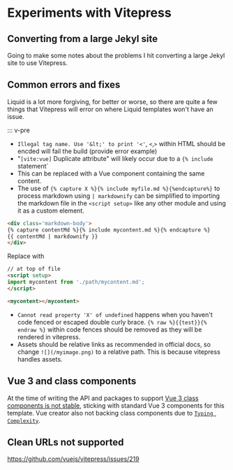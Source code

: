 # Experiments with Vitepress

## Converting from a large Jekyl site
Going to make some notes about the problems I hit converting a large Jekyl site to use Vitepress.

## Common errors and fixes

Liquid is a lot more forgiving, for better or worse, so there are quite a few things that Vitepress will error on where Liquid templates won't have an issue.

::: v-pre
- `Illegal tag name. Use '&lt;' to print '<'`, `<`,`>` within HTML should be encded will fail the build (provide error example)
- "`[vite:vue]` Duplicate attribute" will likely occur due to a `{% include` statement`
 - This can be replaced with a Vue component containing the same content.
- The use of `{% capture X %}{% include myfile.md %}{%endcapture%}` to process markdown using `| markdownify` can be simplified to importing the markdown file in the `<script setup>` like any other module and using it as a custom element.

```html
<div class='markdown-body'>
{% capture contentMd %}{% include mycontent.md %}{% endcapture %}
{{ contentMd | markdownify }}
</div>
```
Replace with
```html
// at top of file
<script setup>
import mycontent from './path/mycontent.md';
</script>

<mycontent></mycontent>
```

- `Cannot read property 'X' of undefined` happens when you haven't code fenced or escaped double curly brace. `{% raw %}{{test}}{% endraw %}` within code fences should be removed as they will be rendered in vitepress.
- Assets should be relative links as recommended in official docs, so change `![](/myimage.png)` to a relative path. This is because vitepress handles assets.


## Vue 3 and class components
At the time of writing the API and packages to support [Vue 3 class components is not stable](https://github.com/vuejs/vue-class-component/issues/406), sticking with standard Vue 3 components for this template. Vue creator also not backing class components due to [`Typing Complexity`](https://github.com/vuejs/rfcs/pull/17#issuecomment-494242121).

## Clean URLs not supported
https://github.com/vuejs/vitepress/issues/219

